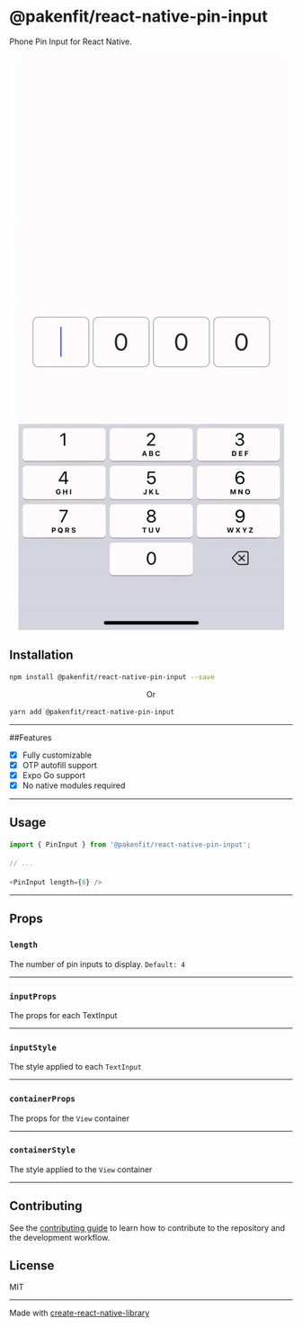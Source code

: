 # @pakenfit/react-native-pin-input

Phone Pin Input for React Native.

<p align='center'>
  <img src='./assets/demo.gif'>
</p>


## Installation

```sh
npm install @pakenfit/react-native-pin-input --save
```

<p align="center">Or</p>

```sh
yarn add @pakenfit/react-native-pin-input
```
---


##Features

- [X] Fully customizable
- [X] OTP autofill support
- [X] Expo Go support
- [X] No native modules required

---

## Usage

```js
import { PinInput } from '@pakenfit/react-native-pin-input';

// ...

<PinInput length={6} />
```
---
## Props

### `length`
The number of pin inputs to display. `Default: 4`

---


### `inputProps`
The props for each TextInput

---


### `inputStyle`
The style applied to each `TextInput`

---


### `containerProps`
The props for the `View` container

---


### `containerStyle`
The style applied to the `View` container

---


## Contributing

See the [contributing guide](CONTRIBUTING.md) to learn how to contribute to the repository and the development workflow.

## License

MIT

---

Made with [create-react-native-library](https://github.com/callstack/react-native-builder-bob)
